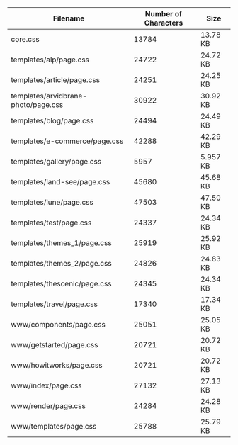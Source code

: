 | Filename                            | Number of Characters | Size     |
| ----------------------------------- | -------------------- | -------- |
| core.css                            | 13784                | 13.78 KB |
| templates/alp/page.css              | 24722                | 24.72 KB |
| templates/article/page.css          | 24251                | 24.25 KB |
| templates/arvidbrane-photo/page.css | 30922                | 30.92 KB |
| templates/blog/page.css             | 24494                | 24.49 KB |
| templates/e-commerce/page.css       | 42288                | 42.29 KB |
| templates/gallery/page.css          | 5957                 | 5.957 KB |
| templates/land-see/page.css         | 45680                | 45.68 KB |
| templates/lune/page.css             | 47503                | 47.50 KB |
| templates/test/page.css             | 24337                | 24.34 KB |
| templates/themes_1/page.css         | 25919                | 25.92 KB |
| templates/themes_2/page.css         | 24826                | 24.83 KB |
| templates/thescenic/page.css        | 24345                | 24.34 KB |
| templates/travel/page.css           | 17340                | 17.34 KB |
| www/components/page.css             | 25051                | 25.05 KB |
| www/getstarted/page.css             | 20721                | 20.72 KB |
| www/howitworks/page.css             | 20721                | 20.72 KB |
| www/index/page.css                  | 27132                | 27.13 KB |
| www/render/page.css                 | 24284                | 24.28 KB |
| www/templates/page.css              | 25788                | 25.79 KB |
